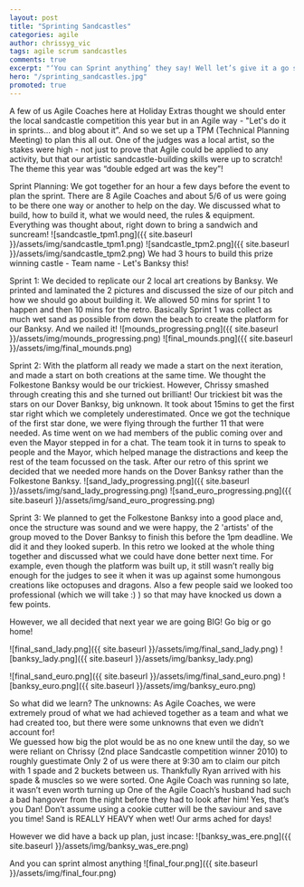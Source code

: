 ```yaml
---
layout: post
title: "Sprinting Sandcastles"
categories: agile
author: chrissyg_vic
tags: agile scrum sandcastles
comments: true
excerpt: "‘You can Sprint anything’ they say! Well let’s give it a go shall we? Agile Coaches + Sandcastle competition... what’s not to love?"
hero: "/sprinting_sandcastles.jpg"
promoted: true
---
```


A few of us Agile Coaches here at Holiday Extras thought we should enter the local sandcastle competition this year but in an Agile way - "Let's do it in sprints... and blog about it”.  And so we set up a TPM (Technical Planning Meeting) to plan this all out.  One of the judges was a local artist, so the stakes were high - not just to prove that Agile could be applied to any activity, but that our artistic sandcastle-building skills were up to scratch! The theme this year was “double edged art was the key”!

Sprint Planning:
We got together for an hour a few days before the event to plan the sprint.  There are 8 Agile Coaches and about 5/6 of us were going to be there one way or another to help on the day.  We discussed what to build, how to build it, what we would need, the rules & equipment.  Everything was thought about, right down to bring a sandwich and suncream!
![sandcastle_tpm1.png]({{ site.baseurl }}/assets/img/sandcastle_tpm1.png)
![sandcastle_tpm2.png]({{ site.baseurl }}/assets/img/sandcastle_tpm2.png)
We had 3 hours to build this prize winning castle - Team name - Let's Banksy this!

Sprint 1:
We decided to replicate our 2 local art creations by Banksy.  We printed and laminated the 2 pictures and discussed the size of our pitch and how we should go about building it.  We allowed 50 mins for sprint 1 to happen and then 10 mins for the retro.  Basically Sprint 1 was collect as much wet sand as possible from down the beach to create the platform for our Banksy.
And we nailed it!
![mounds_progressing.png]({{ site.baseurl }}/assets/img/mounds_progressing.png)
![final_mounds.png]({{ site.baseurl }}/assets/img/final_mounds.png)

Sprint 2:
With the platform all ready we made a start on the next iteration, and made a start on both creations at the same time.  We thought the Folkestone Banksy would be our trickiest. However, Chrissy smashed through creating this and she turned out brilliant!  Our trickiest bit was the stars on our Dover Banksy, big unknown.  It took about 15mins to get the first star right which we completely underestimated.  Once we got the technique of the first star done, we were flying through the further 11 that were needed.  As time went on we had members of the public coming over and even the Mayor stepped in for a chat.  The team took it in turns to speak to people and the Mayor, which helped manage the distractions and keep the rest of the team focussed on the task.
After our retro of this sprint we decided that we needed more hands on the Dover Banksy rather than the Folkestone Banksy.
![sand_lady_progressing.png]({{ site.baseurl }}/assets/img/sand_lady_progressing.png)
![sand_euro_progressing.png]({{ site.baseurl }}/assets/img/sand_euro_progressing.png)

Sprint 3:
We planned to get the Folkestone Banksy into a good place and, once the structure was sound and we were happy, the 2 'artists' of the group moved to the Dover Banksy to finish this before the 1pm deadline.  We did it and they looked superb.  In this retro we looked at the whole thing together and discussed what we could have done better next time. For example, even though the platform was built up, it still wasn’t really big enough for the judges to see it when it was up against some humongous creations like octopuses and dragons.  Also a few people said we looked too professional (which we will take :) ) so that may have knocked us down a few points.

However, we all decided that next year we are going BIG! Go big or go home!

![final_sand_lady.png]({{ site.baseurl }}/assets/img/final_sand_lady.png)
![banksy_lady.png]({{ site.baseurl }}/assets/img/banksy_lady.png)

![final_sand_euro.png]({{ site.baseurl }}/assets/img/final_sand_euro.png)
![banksy_euro.png]({{ site.baseurl }}/assets/img/banksy_euro.png)

So what did we learn?
The unknowns:
As Agile Coaches, we were extremely proud of what we had achieved together as a team and what we had created too, but there were some unknowns that even we didn’t account for!  
We guessed how big the plot would be as no one knew until the day, so we were reliant on Chrissy (2nd place Sandcastle competition winner 2010) to roughly guestimate
Only 2 of us were there at 9:30 am to claim our pitch with 1 spade and 2 buckets between us. Thankfully Ryan arrived with his spade & muscles so we were sorted.
One Agile Coach was running so late, it wasn’t even worth turning up
One of the Agile Coach’s husband had such a bad hangover from the night before they had to look after him!  Yes, that’s you Dan!
Don’t assume using a cookie cutter will be the saviour and save you time!
Sand is REALLY HEAVY when wet! Our arms ached for days!

However we did have a back up plan, just incase:
![banksy_was_ere.png]({{ site.baseurl }}/assets/img/banksy_was_ere.png)

And you can sprint almost anything
![final_four.png]({{ site.baseurl }}/assets/img/final_four.png)
